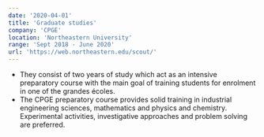 ```yaml
---
date: '2020-04-01'
title: 'Graduate studies'
company: 'CPGE'
location: 'Northeastern University'
range: 'Sept 2018 - June 2020'
url: 'https://web.northeastern.edu/scout/'
---
```


- They consist of two years of study which act as an intensive preparatory course with the
  main goal of training students for enrolment in one of the grandes écoles.
- The CPGE preparatory course provides solid training in industrial engineering sciences, mathematics and physics and chemistry. Experimental activities, investigative approaches and problem solving are preferred.
